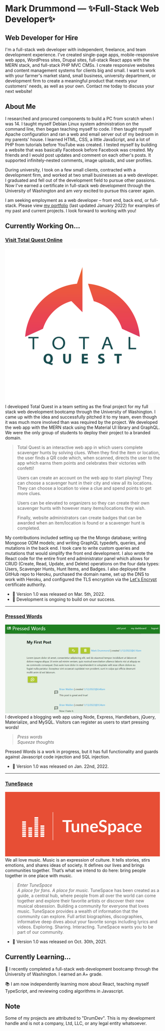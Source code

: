 # Mark Drummond &mdash; ✨Full-Stack Web Developer✨

## Web Developer for Hire
I'm a full-stack web developer with independent, freelance, and team development experience. I've created single-page apps, mobile-responsive web apps, WordPress sites, Drupal sites, full-stack React apps with the MERN stack, and full-stack PHP MVC CMSs. I create responsive websites and content management systems for clients big and small. I want to work with your farmer's market stand, small business, university department, or development firm to create a meaningful product that meets your customers' needs, as well as your own. Contact me today to discuss your next website!

## About Me
I researched and procured components to build a PC from scratch when I was 14. I taught myself Debian Linux system administration on the command line, then began teaching myself to code. I then taught myself Apache configuration and ran a web and email server out of my bedroom in my parents' house. I learned HTML, CSS, a little JavaScript, and a lot of PHP from tutorials before YouTube was created. I tested myself by building a website that was basically Facebook before Facebook was created. My friends and I would post updates and comment on each other's posts. It supported infinitely-nested comments, image uploads, and user profiles.

During university, I took on a few small clients, contracted with a development firm, and worked at two small businesses as a web developer. I graduated and fell out of the development field to pursue other passions. Now I've earned a certificate in full-stack web development through the University of Washington and am _very_ excited to pursue this career again.

I am seeking employment as a web developer – front end, back end, or full-stack. Please view [my portfolio](http://www.markdrummond.me) (last updated January 2022) for examples of my past and current projects. I look forward to working with you!

## Currently Working On...
### [Visit Total Quest Online](https://www.totalquest.us)
![Total Quest Logo](./assets/img/total-quest.png)
I developed Total Quest in a team setting as the final project for my full stack web development bootcamp through the University of Washington. I came up with the idea and successfully pitched it to my team, even though it was much more involved than was required by the project. We developed the web app with the MERN stack using the Material UI library and GraphQL. We were the only group of students to deploy their project to a branded domain.

> Total Quest is an interactive web app in which users complete scavenger hunts by solving clues. When they find the item or location, the user finds a QR code which, when scanned, directs the user to the app which earns them points and celebrates their victories with confetti!
>
> Users can create an account on the web app to start playing! They can choose a scavenger hunt in their city and view all its locations. They can choose a location to view a clue and spend points to get more clues.
>
> Users can be elevated to organizers so they can create their own scavenger hunts with however many items/locations they wish.
>
> Finally, website administrators can create badges that can be awarded when an item/location is found or a scavenger hunt is completed.

My contributions included setting up the the Mongo database; writing Mongoose ODM models; and writing GraphQL typedefs, queries, and mutations in the back end. I took care to write custom queries and mutations that would simplify the front end development. I also wrote the React code for the entire front end administrator panel which allows for CRUD (Create, Read, Update, and Delete) operations on the four data types: Users, Scavenger Hunts, Hunt Items, and Badges. I also deployed the GitHub repo to Heroku, purchased the domain name, set up the DNS to work with Heroku, and configured the TLS encryption via the [Let's Encrypt](https://letsencrypt.org/) certificate authority.

- 👯 Version 1.0 was released on Mar. 5th, 2022.
- 🌱 Development is ongoing to build on our success.

---

### [Pressed Words](https://mjamesd.github.io/pressed-words/)
![Pressed Words Screen shot](./assets/img/pressed-words.png)
I developed a blogging web app using Node, Express, Handlebars, jQuery, Materialize, and MySQL. Visitors can register as users to start pressing words!

> _Press words_\
>_Squeeze thoughts_

Pressed Words is a work in progress, but it has full functionality and guards against Javascript code injection and SQL injection.

- 👯 Version 1.0 was released on Jan. 22nd, 2022.

---

### [TuneSpace](https://mjamesd.github.io/crispy-happiness/)
![TuneSpace Logo](./assets/img/TuneSpace.png)
We all love music. Music is an expression of culture. It tells stories, stirs emotions, and shares ideas of society. It defines our lives and brings communities together. That’s what we intend to do here: bring people together in one place with music.
> _Enter TuneSpace_\
>_A place for fans. A place for music._
TuneSpace has been created as a guide, a central hub, where people from all over the world can come together and explore their favorite artists or discover their new musical obsession.  Building a community for everyone that loves music. TuneSpace provides a wealth of information that the community can explore. Full artist biographies, discographies, informative deep dives about your favorite songs including lyrics and videos.
>Exploring. Sharing. Interacting. TuneSpace wants you to be part of our community.
- 👯 Version 1.0 was released on Oct. 30th, 2021.

## Currently Learning...
 🎉 I recently completed a full-stack web development bootcamp through the University of Washington. I earned an A+ grade.

📚 I am now independently learning more about React, teaching myself TypeScript, and reviewing coding algorithms in Javascript.

## Note
Some of my projects are attributed to "DrumDev". This is my development handle and is not a company, Ltd, LLC, or any legal entity whatsoever.